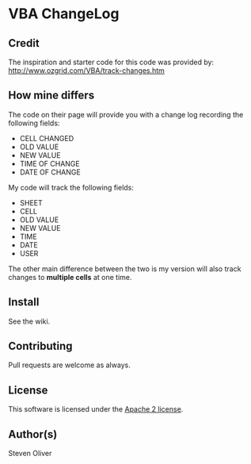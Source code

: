 # VBA ChangeLog

## Credit
The inspiration and starter code for this code was provided by:
    http://www.ozgrid.com/VBA/track-changes.htm

## How mine differs
The code on their page will provide you with a change log recording
the following fields:

 *  CELL CHANGED
 *  OLD VALUE
 *  NEW VALUE
 *  TIME OF CHANGE
 *  DATE OF CHANGE

My code will track the following fields:

 * SHEET
 * CELL
 * OLD VALUE
 * NEW VALUE
 * TIME
 * DATE
 * USER

The other main difference between the two is my version will also
track changes to **multiple cells** at one time.

## Install
See the wiki.

## Contributing
Pull requests are welcome as always.

## License
This software is licensed under the [Apache 2 license](http://www.apache.org/licenses/LICENSE-2.0.html).

## Author(s)
Steven Oliver

